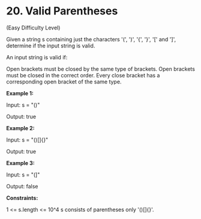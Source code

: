 # 20. Valid Parentheses

(Easy Difficulty Level)

Given a string s containing just the characters '(', ')', '{', '}', '[' and ']', determine if the input string is valid.

An input string is valid if:

Open brackets must be closed by the same type of brackets.
Open brackets must be closed in the correct order.
Every close bracket has a corresponding open bracket of the same type.

**Example 1:**

Input: s = "()"

Output: true

**Example 2:**

Input: s = "()[]{}"

Output: true

**Example 3:**

Input: s = "(]"

Output: false
 

**Constraints:**

1 <= s.length <= 10^4
s consists of parentheses only '()[]{}'.